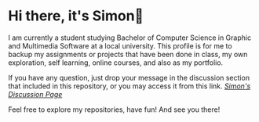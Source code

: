 # Hi there, it's Simon👋

I am currently a student studying Bachelor of Computer Science in Graphic and Multimedia Software at a local university. This profile is for me to backup my assignments or projects that have been done in class, my own exploration, self learning, online courses, and also as my portfolio.

If you have any question, just drop your message in the discussion section that included in this repository, or you may access it from this link. *[Simon's Discussion Page](https://github.com/simonnchong/simonnchong/discussions)*

Feel free to explore my repositories, have fun! And see you there!
